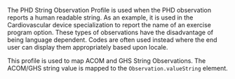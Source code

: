The PHD String Observation Profile is used when the PHD observation reports a human readable string. As an example, it is used in the Cardiovascular device specialization to report the name of an exercise program option. These types of observations have the disadvantage of being language dependent. Codes are often used instead where the end user can display them appropriately based upon locale.

This profile is used to map ACOM and GHS String Observations. The ACOM/GHS string value is mapped to the `Observation.valueString` element.

